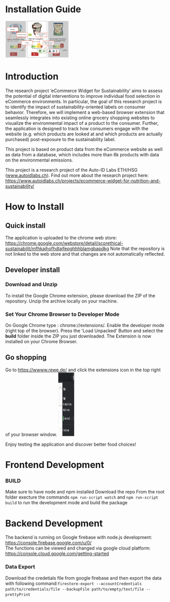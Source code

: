 # Installation Guide

<img src='public/task-AB-ch.png' title='images' style='max-width:200px'></img>

# Introduction

The research project ‘eCommerce Widget for Sustainability’ aims to assess the potential of digital interventions to improve individual food selection in eCommerce environments. In particular, the goal of this research project is to identify the impact of sustainability-oriented labels on consumer behavior. Therefore, we will implement a web-based browser extension that seamlessly integrates into existing online grocery shopping websites to visualize the environmental impact of a product to the consumer. Further, the application is designed to track how consumers engage with the website (e.g. which products are looked at and which products are actually purchased) post-exposure to the sustainability label.

This project is based on product data from the eCommerce website as well as data from a database, which includes more than 6k products with data on the environmental emissions.

This project is a research project of the Auto-ID Labs ETH/HSG (www.autoidlabs.ch). Find out more about the research project here: https://www.autoidlabs.ch/projects/ecommerce-widget-for-nutrition-and-sustainability/ 

# How to Install 

## Quick install
The application is uploaded to the chrome web store: https://chrome.google.com/webstore/detail/scorethical-sustainabilit/mfhkajhofhdlajfepghhhblamgbapdkg
Note that the repository is not linked to the web store and that changes are not automatically reflected.

## Developer install

### Download and Unzip
To install the Google Chrome extension, please download the ZIP of the repository.
Unzip the archive locally on your machine.

### Set Your Chrome Browser to Developer Mode
On Google Chrome type : chrome://extensions/. Enable the developer mode (right top of the browser). 
Press the 'Load Unpacked' Button and select the **build** folder inside the ZIP you just downloaded. 
The Extension is now installed on your Chrome Browser.

## Go shopping 
Go to https://wwww.rewe.de/ and click the extensions icon in the top right of your browser window. <img src='images/Browser.png' title='images' style='max-width:50px' height="200px"></img>

Enjoy testing the application and discover better food choices! 

# Frontend Development

### BUILD
Make sure to have node and npm installed
Download the repo
From the root folder execture the commands `npm run-script watch` and `npm run-script build` to run the development mode and build the package

# Backend Development
The backend is running on Google firebase with node.js development: https://console.firebase.google.com/u/0/  
The functions can be viewed and changed via google cloud platform: https://console.cloud.google.com/getting-started

### Data Export
Download the credetials file from google firebase and then export the data with following command:`firestore-export --accountCredentials path/to/credentials/file --backupFile path/to/empty/text/file --prettyPrint`
